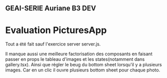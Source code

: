 ## GEAI-SERIE Auriane B3 DEV
# Evaluation PicturesApp

Tout a été fait sauf l'exercice server server.js. 

Il manque aussi une meilleure factorisation des composants en faisant passer en props le tableau d'images et les states(notamment dans gallery.tsx). Ainsi que régler le beug du bottom sheet lorsqu'il y a plusieurs images. Car en un clic il ouvre plusieurs bottom sheet pour chaque photo.


